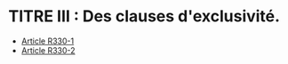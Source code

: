 # TITRE III : Des clauses d'exclusivité.

- [Article R330-1](article-r330-1.md)
- [Article R330-2](article-r330-2.md)
